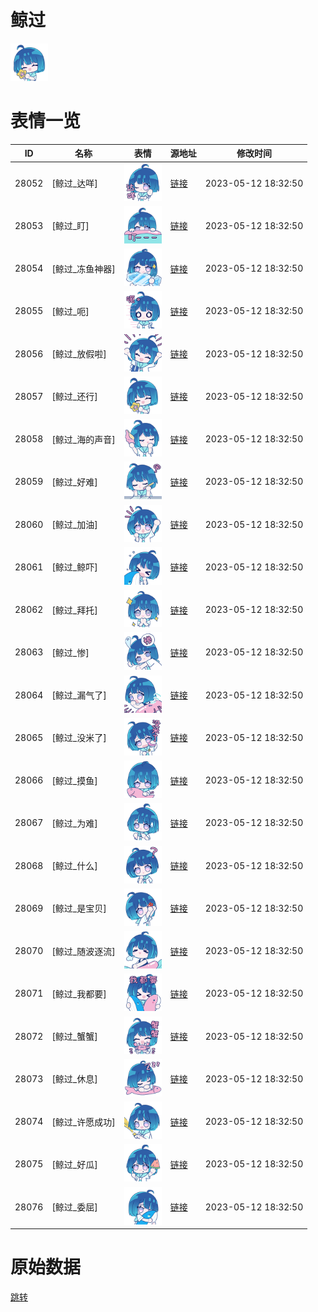 # 鲸过

<img src="./cover.png" height="60" alt="cover" />

# 表情一览

|ID|名称|表情|源地址|修改时间|
|----|----|----|----|----|
|28052|[鲸过_达咩]|<img src="./pic/028052_%5B鲸过_达咩%5D.png" height="60" alt="达咩"/>|[链接](https://i0.hdslb.com/bfs/garb/b8927387890fe01247fb817fc5387039666e6347.png)|2023-05-12 18:32:50|
|28053|[鲸过_盯]|<img src="./pic/028053_%5B鲸过_盯%5D.png" height="60" alt="盯"/>|[链接](https://i0.hdslb.com/bfs/garb/3ef355b8dcd8f72109d98823b8188a98b16e399c.png)|2023-05-12 18:32:50|
|28054|[鲸过_冻鱼神器]|<img src="./pic/028054_%5B鲸过_冻鱼神器%5D.png" height="60" alt="冻鱼神器"/>|[链接](https://i0.hdslb.com/bfs/garb/e31253bcd12a2db6d4323899c94598320e168943.png)|2023-05-12 18:32:50|
|28055|[鲸过_呃]|<img src="./pic/028055_%5B鲸过_呃%5D.png" height="60" alt="呃"/>|[链接](https://i0.hdslb.com/bfs/garb/6e2d63436780735ec0b7d25a1e9df8c0e5f683ea.png)|2023-05-12 18:32:50|
|28056|[鲸过_放假啦]|<img src="./pic/028056_%5B鲸过_放假啦%5D.png" height="60" alt="放假啦"/>|[链接](https://i0.hdslb.com/bfs/garb/2dcdcbf8ff35045c7b3adf8e5fce974acb37236d.png)|2023-05-12 18:32:50|
|28057|[鲸过_还行]|<img src="./pic/028057_%5B鲸过_还行%5D.png" height="60" alt="还行"/>|[链接](https://i0.hdslb.com/bfs/garb/e5e0db37b9b466e5d529da1904d3500e862fd6c9.png)|2023-05-12 18:32:50|
|28058|[鲸过_海的声音]|<img src="./pic/028058_%5B鲸过_海的声音%5D.png" height="60" alt="海的声音"/>|[链接](https://i0.hdslb.com/bfs/garb/d025329e65fc6f4a7538f0c6d40e612377450839.png)|2023-05-12 18:32:50|
|28059|[鲸过_好难]|<img src="./pic/028059_%5B鲸过_好难%5D.png" height="60" alt="好难"/>|[链接](https://i0.hdslb.com/bfs/garb/d75a111ecbc77d9c093d858a9e152e0b956a73d4.png)|2023-05-12 18:32:50|
|28060|[鲸过_加油]|<img src="./pic/028060_%5B鲸过_加油%5D.png" height="60" alt="加油"/>|[链接](https://i0.hdslb.com/bfs/garb/3378e29f2be6022908e3c79bea4e16bde209c70b.png)|2023-05-12 18:32:50|
|28061|[鲸过_鲸吓]|<img src="./pic/028061_%5B鲸过_鲸吓%5D.png" height="60" alt="鲸吓"/>|[链接](https://i0.hdslb.com/bfs/garb/942b59dc702dcc759c6a3080848df41a718cf93d.png)|2023-05-12 18:32:50|
|28062|[鲸过_拜托]|<img src="./pic/028062_%5B鲸过_拜托%5D.png" height="60" alt="拜托"/>|[链接](https://i0.hdslb.com/bfs/garb/dc365b1784a36cbe0f01c88b2dc707dc94b227e1.png)|2023-05-12 18:32:50|
|28063|[鲸过_惨]|<img src="./pic/028063_%5B鲸过_惨%5D.png" height="60" alt="惨"/>|[链接](https://i0.hdslb.com/bfs/garb/ce3d51090572778312b2e4e9755deee48a1df2f4.png)|2023-05-12 18:32:50|
|28064|[鲸过_漏气了]|<img src="./pic/028064_%5B鲸过_漏气了%5D.png" height="60" alt="漏气了"/>|[链接](https://i0.hdslb.com/bfs/garb/b9f0e4e6dbc7efcc428d0aa3b47f926134de1fcb.png)|2023-05-12 18:32:50|
|28065|[鲸过_没米了]|<img src="./pic/028065_%5B鲸过_没米了%5D.png" height="60" alt="没米了"/>|[链接](https://i0.hdslb.com/bfs/garb/79a7a2820cb3f79cc93981d88c2aadb66f3a59ed.png)|2023-05-12 18:32:50|
|28066|[鲸过_摸鱼]|<img src="./pic/028066_%5B鲸过_摸鱼%5D.png" height="60" alt="摸鱼"/>|[链接](https://i0.hdslb.com/bfs/garb/6242116a7b413c89f2cb00b5f562c2bc9f3992fd.png)|2023-05-12 18:32:50|
|28067|[鲸过_为难]|<img src="./pic/028067_%5B鲸过_为难%5D.png" height="60" alt="为难"/>|[链接](https://i0.hdslb.com/bfs/garb/462e15ca71b11c11173060725ff8d49e72e44629.png)|2023-05-12 18:32:50|
|28068|[鲸过_什么]|<img src="./pic/028068_%5B鲸过_什么%5D.png" height="60" alt="什么"/>|[链接](https://i0.hdslb.com/bfs/garb/fb5a7416698725e58f98b7e8274bba9593f0b77e.png)|2023-05-12 18:32:50|
|28069|[鲸过_是宝贝]|<img src="./pic/028069_%5B鲸过_是宝贝%5D.png" height="60" alt="是宝贝"/>|[链接](https://i0.hdslb.com/bfs/garb/4154c2feee114bda54f4d59d040bfc021f9e6a98.png)|2023-05-12 18:32:50|
|28070|[鲸过_随波逐流]|<img src="./pic/028070_%5B鲸过_随波逐流%5D.png" height="60" alt="随波逐流"/>|[链接](https://i0.hdslb.com/bfs/garb/22ad313b6f71dfef96dfa1aab17f73d0c55f2f13.png)|2023-05-12 18:32:50|
|28071|[鲸过_我都要]|<img src="./pic/028071_%5B鲸过_我都要%5D.png" height="60" alt="我都要"/>|[链接](https://i0.hdslb.com/bfs/garb/0c5c0561584a9ce8aea896a54d22d6ef16cb3c4d.png)|2023-05-12 18:32:50|
|28072|[鲸过_蟹蟹]|<img src="./pic/028072_%5B鲸过_蟹蟹%5D.png" height="60" alt="蟹蟹"/>|[链接](https://i0.hdslb.com/bfs/garb/4032ec0b40a4a5d32f5ee041fb4a44ea45f3829e.png)|2023-05-12 18:32:50|
|28073|[鲸过_休息]|<img src="./pic/028073_%5B鲸过_休息%5D.png" height="60" alt="休息"/>|[链接](https://i0.hdslb.com/bfs/garb/d326d7be765c37065cb22a9caed48162b1ef948c.png)|2023-05-12 18:32:50|
|28074|[鲸过_许愿成功]|<img src="./pic/028074_%5B鲸过_许愿成功%5D.png" height="60" alt="许愿成功"/>|[链接](https://i0.hdslb.com/bfs/garb/489d65d6575c3e31564b1e738226dbc899a58232.png)|2023-05-12 18:32:50|
|28075|[鲸过_好瓜]|<img src="./pic/028075_%5B鲸过_好瓜%5D.png" height="60" alt="好瓜"/>|[链接](https://i0.hdslb.com/bfs/garb/8aa3a9d228dfcee740db91205c22ad054cdf668a.png)|2023-05-12 18:32:50|
|28076|[鲸过_委屈]|<img src="./pic/028076_%5B鲸过_委屈%5D.png" height="60" alt="委屈"/>|[链接](https://i0.hdslb.com/bfs/garb/192dc5c90633cd14acff7a1b4e0e053519b2de67.png)|2023-05-12 18:32:50|

# 原始数据

[跳转](./raw.json)

